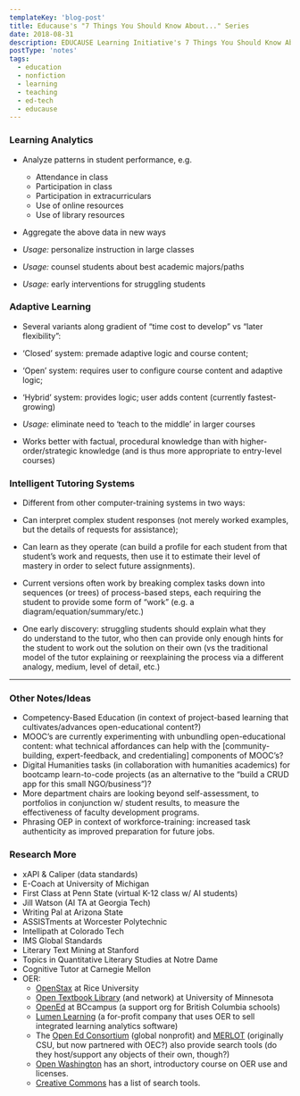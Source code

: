 ```yaml
---
templateKey: 'blog-post'
title: Educause's "7 Things You Should Know About..." Series
date: 2018-08-31
description: EDUCAUSE Learning Initiative's 7 Things You Should Know About...™ series provides concise information on emerging learning technologies and related practices. Each brief focuses on a single technology or practice.
postType: 'notes'
tags:
  - education
  - nonfiction
  - learning
  - teaching
  - ed-tech
  - educause
---
```


### Learning Analytics

*   Analyze patterns in student performance, e.g.
    *   Attendance in class
    *   Participation in class
    *   Participation in extracurriculars
    *   Use of online resources
    *   Use of library resources

*   Aggregate the above data in new ways
*   _Usage:_ personalize instruction in large classes
*   _Usage:_ counsel students about best academic majors/paths
*   _Usage:_ early interventions for struggling students

### Adaptive Learning

*   Several variants along gradient of “time cost to develop” vs “later flexibility”:

*   ‘Closed’ system: premade adaptive logic and course content;
*   ‘Open’ system: requires user to configure course content and adaptive logic;
*   ‘Hybrid’ system: provides logic; user adds content (currently fastest-growing)

*   _Usage:_ eliminate need to ‘teach to the middle’ in larger courses
*   Works better with factual, procedural knowledge than with higher-order/strategic knowledge (and is thus more appropriate to entry-level courses)

### Intelligent Tutoring Systems

*   Different from other computer-training systems in two ways:

*   Can interpret complex student responses (not merely worked examples, but the details of requests for assistance);
*   Can learn as they operate (can build a profile for each student from that student’s work and requests, then use it to estimate their level of mastery in order to select future assignments).

*   Current versions often work by breaking complex tasks down into sequences (or trees) of process-based steps, each requiring the student to provide some form of “work” (e.g. a diagram/equation/summary/etc.)
*   One early discovery: struggling students should explain what they do understand to the tutor, who then can provide only enough hints for the student to work out the solution on their own (vs the traditional model of the tutor explaining or reexplaining the process via a different analogy, medium, level of detail, etc.)

* * *

### Other Notes/Ideas

*   Competency-Based Education (in context of project-based learning that cultivates/advances open-educational content?)
*   MOOC’s are currently experimenting with unbundling open-educational content: what technical affordances can help with the \[community-building, expert-feedback, and credentialing\] components of MOOC’s?
*   Digital Humanities tasks (in collaboration with humanities academics) for bootcamp learn-to-code projects (as an alternative to the “build a CRUD app for this small NGO/business”)?
*   More department chairs are looking beyond self-assessment, to portfolios in conjunction w/ student results, to measure the effectiveness of faculty development programs.
*   Phrasing OEP in context of workforce-training: increased task authenticity as improved preparation for future jobs.

### Research More

*   xAPI & Caliper (data standards)
*   E-Coach at University of Michigan
*   First Class at Penn State (virtual K-12 class w/ AI students)
*   Jill Watson (AI TA at Georgia Tech)
*   Writing Pal at Arizona State
*   ASSISTments at Worcester Polytechnic
*   Intellipath at Colorado Tech
*   IMS Global Standards
*   Literary Text Mining at Stanford
*   Topics in Quantitative Literary Studies at Notre Dame
*   Cognitive Tutor at Carnegie Mellon
*   OER:
    *   [OpenStax](https://www.google.com/url?q=https://openstax.org/about&sa=D&ust=1543096216913000) at Rice University
    *   [Open Textbook Library](https://www.google.com/url?q=http://open.umn.edu/opentextbooks/About.aspx&sa=D&ust=1543096216913000) (and network) at University of Minnesota
    *   [OpenEd](https://www.google.com/url?q=https://open.bccampus.ca/find-open-textbooks/&sa=D&ust=1543096216914000) at BCcampus (a support org for British Columbia schools)
    *   [Lumen Learning](https://www.google.com/url?q=https://lumenlearning.com/courses?&sa=D&ust=1543096216914000) (a for-profit company that uses OER to sell integrated learning analytics software)
    *   The [Open Ed Consortium](https://www.google.com/url?q=https://www.oeconsortium.org/about-oec/&sa=D&ust=1543096216915000) (global nonprofit) and [MERLOT](https://www.google.com/url?q=http://info.merlot.org/merlothelp/topic.htm%23t%3DWho_We_Are.htm&sa=D&ust=1543096216915000) (originally CSU, but now partnered with OEC?) also provide search tools (do they host/support any objects of their own, though?)
    *   [Open Washington](https://www.google.com/url?q=http://www.openwa.org/&sa=D&ust=1543096216916000) has an short, introductory course on OER use and licenses.
    *   [Creative Commons](https://www.google.com/url?q=https://creativecommons.org/about/program-areas/education-oer/education-oer-resources/&sa=D&ust=1543096216917000) has a list of search tools.